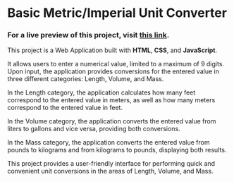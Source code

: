 # Basic Metric/Imperial Unit Converter

### **For a live preview of this project, visit [this link](https://basic-imperial-converter.netlify.app/).**

This project is a Web Application built with **HTML**, **CSS**, and **JavaScript**.





It allows users to enter a numerical value, limited to a maximum of 9 digits. Upon input, the application provides conversions for the entered value in three different categories: Length, Volume, and Mass.



In the Length category, the application calculates how many feet correspond to the entered value in meters, as well as how many meters correspond to the entered value in feet.




In the Volume category, the application converts the entered value from liters to gallons and vice versa, providing both conversions.




In the Mass category, the application converts the entered value from pounds to kilograms and from kilograms to pounds, displaying both results.



This project provides a user-friendly interface for performing quick and convenient unit conversions in the areas of Length, Volume, and Mass.